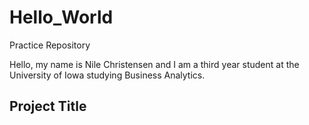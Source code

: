 # Hello_World
Practice Repository


Hello, my name is Nile Christensen and I am a third year student at the University of Iowa studying Business Analytics.


## Project Title
